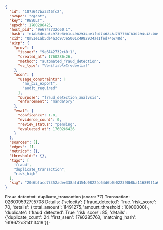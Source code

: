 ```json
{
  "id": "1873647ba3346fc2",
  "scope": "agent",
  "key": "RESULT",
  "epoch": 1760286426,
  "host_pid": "9e6742732c60:1",
  "hash": "e1ab5de4a3c973e5001c4982934ae1fed746248d757768783d294c42cb0962d0",
  "cid": "QmV1e1ab5de4a3c973e5001c4982934ae1fed746248d",
  "aicp": {
    "prov": {
      "issuer": "9e6742732c60:1",
      "created_at": 1760286426,
      "method": "automated_fraud_detection",
      "vc_type": "VerifiableCredential"
    },
    "ucon": {
      "usage_constraints": [
        "no_pii_export",
        "audit_required"
      ],
      "purpose": "fraud_detection_analysis",
      "enforcement": "mandatory"
    },
    "eval": {
      "confidence": 1.0,
      "evidence_count": 0,
      "review_status": "pending",
      "evaluated_at": 1760286426
    }
  },
  "sources": [],
  "edges": [],
  "metrics": {},
  "thresholds": {},
  "tags": [
    "fraud",
    "duplicate_transaction",
    "risk_high"
  ],
  "sig": "20e6bfacd75352adee338afd154d08224c64d6b0e022390b8ba116899f1a6335"
}
```

Fraud detected: duplicate_transaction (score: 77)
Transaction: 026009592795708
Details: {'velocity': {'fraud_detected': True, 'risk_score': 70, 'details': {'total_amount': 11491275, 'amount_threshold': 10000000}}, 'duplicate': {'fraud_detected': True, 'risk_score': 85, 'details': {'duplicate_count': 24, 'first_seen': 1760285763, 'matching_hash': '6f9672c314113419'}}}
